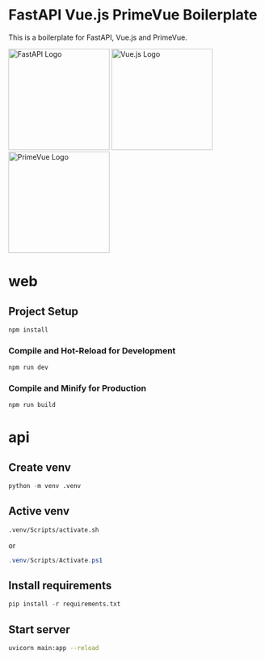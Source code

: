 # FastAPI Vue.js PrimeVue Boilerplate

This is a boilerplate for FastAPI, Vue.js and PrimeVue.

<image src="https://fastapi.tiangolo.com/img/logo-margin/logo-teal.png" width="200" alt="FastAPI Logo" />

<image src="https://vuejs.org/images/logo.png" width="200" alt="Vue.js Logo" />

<image src="https://primefaces.org/cdn/primevue/images/primevue-logo-dark.svg" width="200" alt="PrimeVue Logo" />

# web

## Project Setup

```sh
npm install
```

### Compile and Hot-Reload for Development

```sh
npm run dev
```

### Compile and Minify for Production

```sh
npm run build
```

# api

## Create venv

```python
python -m venv .venv
```

## Active venv

```sh
.venv/Scripts/activate.sh
```
or
```PowerShell
.venv/Scripts/Activate.ps1
```

## Install requirements

```python
pip install -r requirements.txt
```

## Start server

```sh
uvicorn main:app --reload
```
